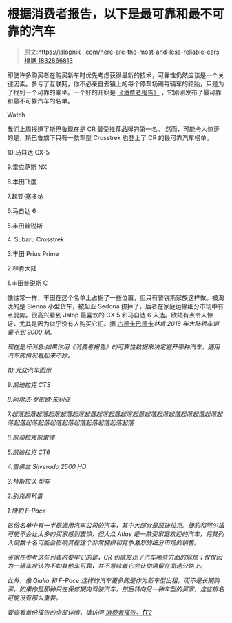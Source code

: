 # 根据消费者报告，以下是最可靠和最不可靠的汽车

> 原文:[https://jalopnik . com/here-are-the-most-and-less-reliable-cars 根据 1832866813](https://jalopnik.com/here-are-the-most-and-least-reliable-cars-according-to-1832866813)

即使许多购买者在购买新车时优先考虑获得最新的技术，可靠性仍然应该是一个关键因素。多亏了互联网，你不必亲自去镇上的每个停车场踢每辆车的轮胎，只是为了找到一个可靠的乘坐。一个好的开始是 [《消费者报告》](https://jalopnik.com/tag/consumer-reports) ，它刚刚发布了最可靠和最不可靠汽车的名单。

Watch

我们上周报道了斯巴鲁现在是 CR 最受推荐品牌的第一名。 然而，可能令人惊讶的是，斯巴鲁旗下只有一款车型 Crosstrek 也登上了 CR 的最可靠汽车榜单。

10.马自达 CX-5

9.雷克萨斯 NX

8.本田飞度

7.起亚·塞多纳

6.马自达 6

5.丰田普锐斯

4\. Subaru Crosstrek

3.丰田 Prius Prime

2.林肯大陆

1.丰田普锐斯 C

像往常一样，丰田在这个名单上占据了一些位置，但只有普锐斯家族这样做。被淘汰的是 Sienna 小型货车，被起亚 Sedona 挤掉了，后者在家庭运输细分市场中有点弱势。很高兴看到 Jalop 最喜欢的 CX 5 和马自达 6 入选。欧陆有点令人惊讶，尤其是因为似乎没有人购买它们。据
[古德卡巴德卡](http://www.goodcarbadcar.net/2013/07/lincoln-continental-sales-figures-usa/)*林肯 2018 年大陆轿车销量不到 9000 辆。* 

*现在是坏消息:如果你用《消费者报告》的可靠性数据来决定避开哪种汽车，通用汽车的情况看起来不妙。*

*10.大众汽车图册*

*9.凯迪拉克 CTS*

*8.阿尔法·罗密欧·朱利亚*

*7.起落起落起落起落起落起落起落起落起落起落起落起落起落起落起落起落起落起落起落起落起落起落起落起落起落起落起落起落*

*6.凯迪拉克凯雷德*

*5.凯迪拉克 CT6*

*4.雪佛兰 Silverado 2500 HD*

*3.特斯拉 X 型车*

*2.别克昂科雷*

*1.捷豹 F-Pace*

*这份名单中有一半是通用汽车公司的汽车，其中大部分是凯迪拉克。捷豹和阿尔法可能不会让太多的买家感到震惊，但大众 Atlas 是一款受家庭欢迎的汽车，将其列入倒数十名可能会影响其在这个非常拥挤和竞争激烈的细分市场的销售。* 

*买家在参考这些列表时要牢记的是，CR 到底发现了汽车哪些方面的麻烦；仅仅因为一辆车被认为不如其他车可靠，并不意味着它会让你滞留在高速公路上。*

*此外，像 Giulia 和 F-Pace 这样的汽车更多的是作为新车型出租，而不是长期购买。如果你是那种只在保修期内驾驶汽车，然后转向另一种车型的买家，这些排名可能没有那么重要。* 

*要查看每份报告的全部详情，请访问 [消费者报告。【T2](https://www.consumerreports.org/cro/index.htm)*